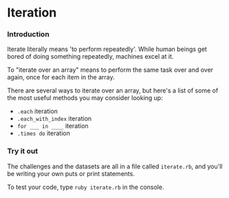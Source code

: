 # Iteration

### Introduction

Iterate literally means 'to perform repeatedly'. While human beings get bored of doing something repeatedly, machines excel at it.

To "iterate over an array" means to perform the same task over and over again, once for each item in the array.

There are several ways to iterate over an array, but here's a list of some of the most useful methods you may consider looking up:
* `.each` iteration
* `.each_with_index` iteration
* `for ___ in ____` iteration
* `.times do` iteration

### Try it out

The challenges and the datasets are all in a file called `iterate.rb`, and you'll be writing your own puts or print statements.

To test your code, type `ruby iterate.rb` in the console.
